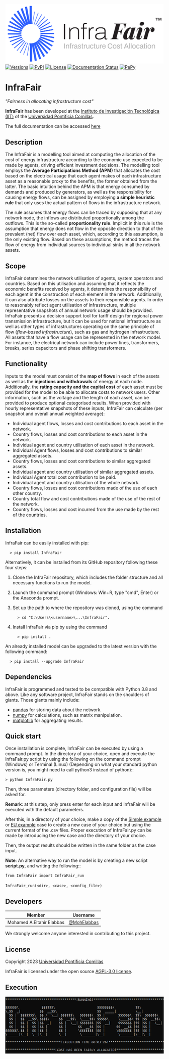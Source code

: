 ![image](doc/Images/InfraFair_Logo.png)
[![Versions](https://img.shields.io/pypi/pyversions/InfraFair.svg)](https://pypi.org/project/InfraFair)
[![PyPI](https://badge.fury.io/py/InfraFair.svg)](https://badge.fury.io/py/InfraFair)
[![License](https://img.shields.io/badge/License-AGPL%20v3-blue.svg)](https://github.com/IIT-EnergySystemModels/InfraFair/blob/main/LICENSE)
[![Documentation Status](https://readthedocs.org/projects/infrafair/badge/?version=latest)](https://infrafair.readthedocs.io/en/latest/?badge=latest)
[![PePy](https://static.pepy.tech/badge/InfraFair)](https://www.pepy.tech/projects/InfraFair)

# InfraFair
*"Fairness in allocating infrastructure cost"*   

**InfraFair** has been developed at the [Instituto de Investigación Tecnológica (IIT)](https://www.iit.comillas.edu/index.php.en) 
of the [Universidad Pontificia Comillas](https://www.comillas.edu/en/).

The full documentation can be accessed [here](https://infrafair.readthedocs.io/en/latest/index.html)

## Description
The InfraFair is a modelling tool aimed at computing the allocation of the cost of energy infrastructure according 
to the economic use expected to be made by agents, driving efficient investment decisions. The modelling tool 
employs the **Average Participations Method (APM)** that allocates the 
cost based on the electrical usage that each agent makes of each infrastructure asset as a reasonable proxy 
to the benefits, the former obtained from the latter. The basic intuition behind the APM is that 
energy consumed by demands and produced by generators, as well as the responsibility for causing energy 
flows, can be assigned by employing **a simple heuristic rule** that only uses the actual pattern of flows in 
the infrastructure network. 

The rule assumes that energy flows can be traced by supposing that at any network node, the inflows are distributed proportionally among the outflows. This is the so-called **proportionality rule**. Implicit in this rule is the assumption that energy does not flow in the opposite direction to that of the prevalent (net) flow over each asset, which, according to this assumption, is the only existing flow. Based on these assumptions, the method traces the flow of energy from individual sources to individual sinks in all the network assets.

## Scope
InfraFair determines the network utilisation of agents, system operators and countries. 
Based on this utilisation and assuming that it reflects the economic benefits received by agents, 
it determines the responsibility of each agent in the construction of each element in the network. 
Additionally, it can also attribute losses on the assets to their responsible agents.
In order to reasonably reflect agent utilisation of infrastructure, multiple representative snapshots 
of annual network usage should be provided. InfraFair presents a decision support tool for tariff 
design for regional power transmission infrastructure, but it can be used for national infrastructure 
as well as other types of infrastructures operating on the same principle of flow (*flow-based infrastructure*), 
such as gas and hydrogen infrastructure. 
All assets that have a flow usage can be represented in the network model. For instance, the electrical network can include
power lines, transformers, breaks, series capacitors and phase shifting transformers.


## Functionality
Inputs to the model must consist of the **map of flows** in each of the assets as well as the **injections and withdrawals** of energy at each node. Additionally, the **rating capacity and the capital cost** of each asset must be provided for the model to be able to allocate costs to network users. Other information, such as the voltage and the length of each asset, can be provided to produce optional categorised results. When provided with hourly representative snapshots of these inputs, InfraFair can calculate (per snapshot and overall annual weighted average):

* Individual agent flows, losses and cost contributions to each asset in the network.
* Country flows, losses and cost contributions to each asset in the network.
* Individual agent and country utilisation of each asset in the network.
* Individual Agent flows, losses and cost contributions to similar aggregated assets.
* Country flows, losses and cost contributions to similar aggregated assets. 
* Individual agent and country utilisation of similar aggregated assets.
* Individual Agent total cost contribution to be paid.
* Individual agent and country utilisation of the whole network.
* Country flows, losses and cost contributions made of the use of each other country.
* Country total flow and cost contributions made of the use of the rest of the network.
* Country flows, losses and cost incurred from the use made by the rest of the countries.


## Installation
InfraFair can be easily installed with pip:

      > pip install InfraFair 

Alternatively, it can be installed from its GitHub repository following these four steps:

1. Clone the InfraFair repository, which includes the folder structure and all necessary functions to run the model.
2. Launch the command prompt (Windows: Win+R, type "cmd", Enter) or the Anaconda prompt.
3. Set up the path to where the repository was cloned, using the command 
      
         > cd "C:\Users\<username>\...\InfraFair".
4. Install InfraFair via pip by using the command 
      
         > pip install . 

An already installed model can be upgraded to the latest version with the following command:

      > pip install --upgrade InfraFair 


## Dependencies
InfraFair is programmed and tested to be compatible with Python 3.8 and
above. Like any software project, InfraFair stands on the shoulders of giants. Those giants mainly include:

* [pandas](<http://pandas.pydata.org/>) for storing data about the network.
* [numpy](<http://www.numpy.org/>) for calculations, such as matrix manipulation.
* [matplotlib](<https://matplotlib.org/>) for aggregating results.


## Quick start
Once installation is complete, InfraFair can be 
executed by using a command prompt. In the directory of your choice, open and execute the InfraFair.py script by using 
the following on the command prompt (Windows) or Terminal (Linux) (Depending on what your standard python version is, 
you might need to call python3 instead of python)::

    > python InfraFair.py

Then, three parameters (directory folder, and configuration file) will be asked for.

**Remark**: at this step, only press enter for each input and InfraFair will be executed with the default parameters.

After this, in a directory of your choice, make a copy of the [Simple example](<https://github.com/IIT-EnergySystemModels/InfraFair/tree/main/Examples/Simple_ex>) or [EU example](<https://github.com/IIT-EnergySystemModels/InfraFair/tree/main/Examples/EU_ex>) case to create a new 
case of your choice but using the current format of the .csv files.
Proper execution of InfraFair.py can be made by introducing the new case and the directory of your choice. 

Then, the output results should be written in the same folder as the case input. 

**Note**: An alternative way to run the model is by creating a new script **script.py**, and writing the following::
        
    from InfraFair import InfraFair_run
        
    InfraFair_run(<dir>, <case>, <config_file>)

## Developers
| Member                     | Username  | 
| -------------------------- | --------- |
| Mohamed A.Eltahir Elabbas | [@MohElabbas](https://github.com/MohElabbas) |

We strongly welcome anyone interested in contributing to this project.


## License
Copyright 2023 [Universidad Pontificia Comillas](https://www.comillas.edu/en/)

InfraFair is licensed under the open source [AGPL-3.0 license](https://github.com/IIT-EnergySystemModels/InfraFair/tree/main/LICENSE).


## Execution
![image](doc/Images/Execution.png)
